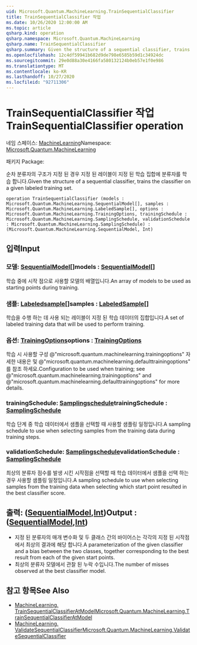 ```yaml
---
uid: Microsoft.Quantum.MachineLearning.TrainSequentialClassifier
title: TrainSequentialClassifier 작업
ms.date: 10/26/2020 12:00:00 AM
ms.topic: article
qsharp.kind: operation
qsharp.namespace: Microsoft.Quantum.MachineLearning
qsharp.name: TrainSequentialClassifier
qsharp.summary: Given the structure of a sequential classifier, trains the classifier on a given labeled training set.
ms.openlocfilehash: 12c4df59941b682d9de798e6585b59d1c34924dc
ms.sourcegitcommit: 29e0d88a30e4166fa580132124b0eb57e1f0e986
ms.translationtype: MT
ms.contentlocale: ko-KR
ms.lasthandoff: 10/27/2020
ms.locfileid: "92711306"
---
```

# <a name="trainsequentialclassifier-operation"></a><span data-ttu-id="cfade-102">TrainSequentialClassifier 작업</span><span class="sxs-lookup"><span data-stu-id="cfade-102">TrainSequentialClassifier operation</span></span>

<span data-ttu-id="cfade-103">네임 스페이스: [MachineLearning](xref:Microsoft.Quantum.MachineLearning)</span><span class="sxs-lookup"><span data-stu-id="cfade-103">Namespace: [Microsoft.Quantum.MachineLearning](xref:Microsoft.Quantum.MachineLearning)</span></span>

<span data-ttu-id="cfade-104">패키지 [](https://nuget.org/packages/)</span><span class="sxs-lookup"><span data-stu-id="cfade-104">Package: [](https://nuget.org/packages/)</span></span>


<span data-ttu-id="cfade-105">순차 분류자의 구조가 지정 된 경우 지정 된 레이블이 지정 된 학습 집합에 분류자를 학습 합니다.</span><span class="sxs-lookup"><span data-stu-id="cfade-105">Given the structure of a sequential classifier, trains the classifier on a given labeled training set.</span></span>

```qsharp
operation TrainSequentialClassifier (models : Microsoft.Quantum.MachineLearning.SequentialModel[], samples : Microsoft.Quantum.MachineLearning.LabeledSample[], options : Microsoft.Quantum.MachineLearning.TrainingOptions, trainingSchedule : Microsoft.Quantum.MachineLearning.SamplingSchedule, validationSchedule : Microsoft.Quantum.MachineLearning.SamplingSchedule) : (Microsoft.Quantum.MachineLearning.SequentialModel, Int)
```


## <a name="input"></a><span data-ttu-id="cfade-106">입력</span><span class="sxs-lookup"><span data-stu-id="cfade-106">Input</span></span>

### <a name="models--sequentialmodel"></a><span data-ttu-id="cfade-107">모델: [SequentialModel](xref:Microsoft.Quantum.MachineLearning.SequentialModel)[]</span><span class="sxs-lookup"><span data-stu-id="cfade-107">models : [SequentialModel](xref:Microsoft.Quantum.MachineLearning.SequentialModel)[]</span></span>

<span data-ttu-id="cfade-108">학습 중에 시작 점으로 사용할 모델의 배열입니다.</span><span class="sxs-lookup"><span data-stu-id="cfade-108">An array of models to be used as starting points during training.</span></span>


### <a name="samples--labeledsample"></a><span data-ttu-id="cfade-109">샘플: [Labeledsample](xref:Microsoft.Quantum.MachineLearning.LabeledSample)[]</span><span class="sxs-lookup"><span data-stu-id="cfade-109">samples : [LabeledSample](xref:Microsoft.Quantum.MachineLearning.LabeledSample)[]</span></span>

<span data-ttu-id="cfade-110">학습을 수행 하는 데 사용 되는 레이블이 지정 된 학습 데이터의 집합입니다.</span><span class="sxs-lookup"><span data-stu-id="cfade-110">A set of labeled training data that will be used to perform training.</span></span>


### <a name="options--trainingoptions"></a><span data-ttu-id="cfade-111">옵션: [TrainingOptions](xref:Microsoft.Quantum.MachineLearning.TrainingOptions)</span><span class="sxs-lookup"><span data-stu-id="cfade-111">options : [TrainingOptions](xref:Microsoft.Quantum.MachineLearning.TrainingOptions)</span></span>

<span data-ttu-id="cfade-112">학습 시 사용할 구성 @"microsoft.quantum.machinelearning.trainingoptions" 자세한 내용은 및 @"microsoft.quantum.machinelearning.defaulttrainingoptions" 를 참조 하세요.</span><span class="sxs-lookup"><span data-stu-id="cfade-112">Configuration to be used when training; see @"microsoft.quantum.machinelearning.trainingoptions" and @"microsoft.quantum.machinelearning.defaulttrainingoptions" for more details.</span></span>


### <a name="trainingschedule--samplingschedule"></a><span data-ttu-id="cfade-113">trainingSchedule: [Samplingschedule](xref:Microsoft.Quantum.MachineLearning.SamplingSchedule)</span><span class="sxs-lookup"><span data-stu-id="cfade-113">trainingSchedule : [SamplingSchedule](xref:Microsoft.Quantum.MachineLearning.SamplingSchedule)</span></span>

<span data-ttu-id="cfade-114">학습 단계 중 학습 데이터에서 샘플을 선택할 때 사용할 샘플링 일정입니다.</span><span class="sxs-lookup"><span data-stu-id="cfade-114">A sampling schedule to use when selecting samples from the training data during training steps.</span></span>


### <a name="validationschedule--samplingschedule"></a><span data-ttu-id="cfade-115">validationSchedule: [Samplingschedule](xref:Microsoft.Quantum.MachineLearning.SamplingSchedule)</span><span class="sxs-lookup"><span data-stu-id="cfade-115">validationSchedule : [SamplingSchedule](xref:Microsoft.Quantum.MachineLearning.SamplingSchedule)</span></span>

<span data-ttu-id="cfade-116">최상의 분류자 점수를 발생 시킨 시작점을 선택할 때 학습 데이터에서 샘플을 선택 하는 경우 사용할 샘플링 일정입니다.</span><span class="sxs-lookup"><span data-stu-id="cfade-116">A sampling schedule to use when selecting samples from the training data when selecting which start point resulted in the best classifier score.</span></span>



## <a name="output--sequentialmodelint"></a><span data-ttu-id="cfade-117">출력: ([SequentialModel](xref:Microsoft.Quantum.MachineLearning.SequentialModel),[Int](xref:microsoft.quantum.lang-ref.int))</span><span class="sxs-lookup"><span data-stu-id="cfade-117">Output : ([SequentialModel](xref:Microsoft.Quantum.MachineLearning.SequentialModel),[Int](xref:microsoft.quantum.lang-ref.int))</span></span>

- <span data-ttu-id="cfade-118">지정 된 분류자의 매개 변수화 및 두 클래스 간의 바이어스는 각각의 지정 된 시작점에서 최상의 결과에 해당 합니다.</span><span class="sxs-lookup"><span data-stu-id="cfade-118">A parameterization of the given classifier and a bias between the two classes, together corresponding to the best result from each of the given start points.</span></span>
- <span data-ttu-id="cfade-119">최상의 분류자 모델에서 관찰 된 누락 수입니다.</span><span class="sxs-lookup"><span data-stu-id="cfade-119">The number of misses observed at the best classifier model.</span></span>

## <a name="see-also"></a><span data-ttu-id="cfade-120">참고 항목</span><span class="sxs-lookup"><span data-stu-id="cfade-120">See Also</span></span>

- [<span data-ttu-id="cfade-121">MachineLearning. TrainSequentialClassifierAtModel</span><span class="sxs-lookup"><span data-stu-id="cfade-121">Microsoft.Quantum.MachineLearning.TrainSequentialClassifierAtModel</span></span>](xref:Microsoft.Quantum.MachineLearning.TrainSequentialClassifierAtModel)
- [<span data-ttu-id="cfade-122">MachineLearning. ValidateSequentialClassifier</span><span class="sxs-lookup"><span data-stu-id="cfade-122">Microsoft.Quantum.MachineLearning.ValidateSequentialClassifier</span></span>](xref:Microsoft.Quantum.MachineLearning.ValidateSequentialClassifier)